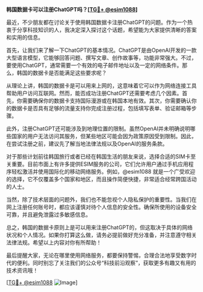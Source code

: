 **韩国数据卡可以注册ChatGPT吗？[[TG💪+ @esim1088](https://t.me/s/esim1088)]**

最近，不少朋友都在讨论关于使用韩国数据卡注册ChatGPT的问题。作为一个热衷于分享科技知识的人，我决定深入探讨这个话题，希望能为大家提供清晰的答案和实用的信息。

首先，让我们来了解一下ChatGPT的基本情况。ChatGPT是由OpenAI开发的一款大型语言模型，它能够回答问题、撰写文章、创作故事等，功能非常强大。不过，要使用ChatGPT，通常需要一个有效的电子邮件地址以及一定的网络条件。那么，韩国的数据卡是否能满足这些要求呢？

从理论上讲，韩国的数据卡是可以用来上网的，这意味着它可以作为网络连接工具帮助用户访问互联网。然而，能否成功注册ChatGPT还需要考虑几个因素。首先，你需要确保你的数据卡支持国际漫游或在韩国本地有效。其次，你需要确认你的数据卡是否具有足够的流量支持你完成注册过程，包括填写表单、验证邮箱等步骤。

此外，注册ChatGPT还可能涉及到地理位置的限制。虽然OpenAI并未明确说明哪些国家的用户无法访问其服务，但某些地区可能会因为政策原因受到限制。因此，在尝试注册之前，建议先了解当地法律法规以及OpenAI的服务条款。

对于那些计划前往韩国旅行或者已经在韩国生活的朋友来说，选择合适的SIM卡至关重要。目前市面上有许多提供ESIM服务的公司，它们允许用户通过手机应用程序轻松激活并使用国际化的移动网络服务。例如，@esim1088 就是一个广受欢迎的选择，它不仅覆盖多个国家和地区，而且操作简便快捷，非常适合经常跨国活动的人士。

当然，除了技术层面的问题外，我们也不能忽视个人隐私保护的重要性。当我们在网上注册任何账号时，都应该谨慎对待个人信息的安全性。确保所使用的设备安全可靠，并且避免泄露过多敏感信息。

总之，韩国的数据卡原则上是可以用来注册ChatGPT的，但这取决于具体的网络状况和个人情况。如果你打算这么做，请务必提前做好充分准备，并注意遵守相关法律法规。希望以上内容对你有所帮助！

最后提醒大家，无论在哪里使用网络服务，都要保持警惕，合理合法地享受数字时代的便利。同时别忘了关注我们的公众号“科技前沿观察”，获取更多有趣又有用的技术资讯哦！

[[TG💪+ @esim1088](https://t.me/s/esim1088) ![Image](https://i.postimg.cc/4NQfJmqS/Snipaste-2025-05-13-00-14-12.png)]